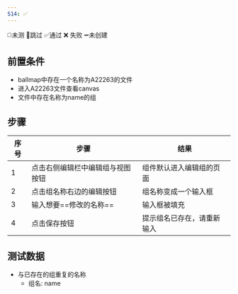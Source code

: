 ```yaml
---
S14: ✅
---
```

◻️未测    🚫跳过     ✅通过    ❌ 失败    ➖未创建

## 前置条件

- ballmap中存在一个名称为A22263的文件
- 进入A22263文件查看canvas
- 文件中存在名称为name的组

## 步骤

| 序号  | 步骤               | 结果            |
| --- | ---------------- | ------------- |
| 1   | 点击右侧编辑栏中编辑组与视图按钮 | 组件默认进入编辑组的页面  |
| 2   | 点击组名称右边的编辑按钮     | 组名称变成一个输入框    |
| 3   | 输入想要==修改的名称==    | 输入框被填充        |
| 4   | 点击保存按钮           | 提示组名已存在，请重新输入 |

## 测试数据

- 与已存在的组重复的名称
	- 组名: name
